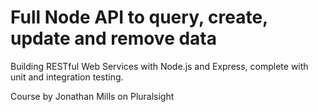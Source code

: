 # Full Node API to query, create, update and remove data
Building RESTful Web Services with Node.js and Express, complete with unit and integration testing.

Course by Jonathan Mills on Pluralsight
